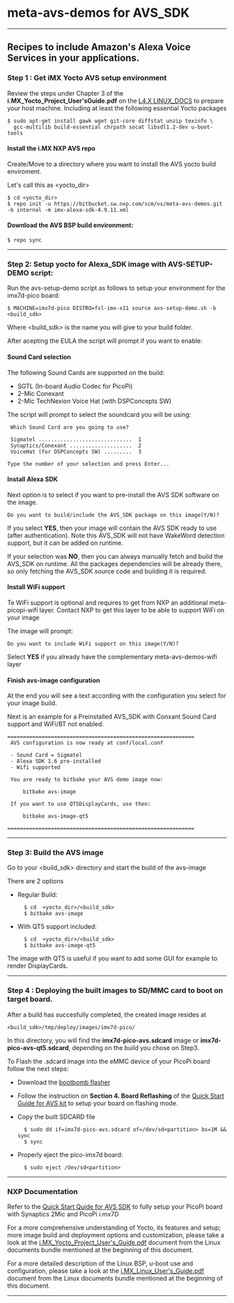 # meta-avs-demos for AVS_SDK
---

Recipes to include Amazon's Alexa Voice Services in your applications.
---
### Step 1 : Get iMX Yocto AVS setup environment

Review the steps under Chapter 3 of the **i.MX_Yocto_Project_User'sGuide.pdf**
on the [L4.X LINUX_DOCS](https://goo.gl/Qcp4yA) to prepare your host machine.
Including at least the following essential Yocto packages

    $ sudo apt-get install gawk wget git-core diffstat unzip texinfo \
      gcc-multilib build-essential chrpath socat libsdl1.2-dev u-boot-tools

#### Install the i.MX NXP AVS repo

Create/Move to a directory where you want to install the AVS yocto build
enviroment.

Let's call this as <yocto_dir>

    $ cd <yocto_dir>
    $ repo init -u https://bitbucket.sw.nxp.com/scm/vs/meta-avs-demos.git -b internal -m imx-alexa-sdk-4.9.11.xml

#### Download the AVS BSP build environment:

    $ repo sync
---
### Step 2: Setup yocto for Alexa_SDK image with AVS-SETUP-DEMO script:

Run the avs-setup-demo script as follows to setup your environment for the
imx7d-pico board:

    $ MACHINE=imx7d-pico DISTRO=fsl-imx-x11 source avs-setup-demo.sh -b <build_sdk>

Where <build_sdk> is the name you will give to your build folder.

After acepting the EULA the script will prompt if you want to enable:

#### Sound Card selection

The following Sound Cards are supported on the build:

* SGTL (In-board Audio Codec for PicoPi)
* 2-Mic Conexant
* 2-Mic TechNexion Voice Hat (with DSPConcepts SW)

The script will prompt to select the soundcard you will be using:


     Which Sound Card are you going to use?

     Sigmatel ..............................  1
     Synaptics/Conexant ....................  2
     VoiceHat (for DSPConcepts SW) .........  3

    Type the number of your selection and press Enter...


#### Install Alexa SDK

Next option is to select if you want to pre-install the AVS SDK software on the
image.

    Do you want to build/include the AVS_SDK package on this image(Y/N)?

If you select **YES**, then your image will contain the AVS SDK ready to use
(after authentication). Note this AVS_SDK will not have WakeWord detection
support, but it can be added on runtime.

If your selection was **NO**, then you can always manually fetch and build the
AVS_SDK on runtime. All the packages dependencies will be already there, so
only fetching the AVS_SDK source code and building it is required.

#### Install WiFi support

Te WiFi support is optional and requires to get from NXP an additional meta-picopi-wifi layer.
Contact NXP to get this layer to be able to support WiFi on your image

The image will prompt:

    Do you want to include WiFi support on this image(Y/N)?


Select **YES** if you already have the complementary meta-avs-demos-wifi layer


#### Finish avs-image configuration

At the end you will see a text according with the configuration you select for
your image build.

Next is an example for a Preinstalled AVS_SDK with Conxant Sound Card support
and WiFi/BT not enabled.

    ============================================================
     AVS configuration is now ready at conf/local.conf

     - Sound Card = Sigmatel
     - Alexa SDK 1.6 pre-installed
     - Wifi supported

     You are ready to bitbake your AVS demo image now:

         bitbake avs-image

     If you want to use QT5DisplayCards, use then:

         bitbake avs-image-qt5

    ============================================================

---

### Step 3: Build the AVS image

Go to your <build_sdk> directory and start the build of the avs-image

There are 2 options

- Regular Build:

        $ cd  <yocto_dir>/<build_sdk>
        $ bitbake avs-image


- With QT5 support included:

        $ cd  <yocto_dir>/<build_sdk>
        $ bitbake avs-image-qt5


The image with QT5 is useful if you want to add some GUI for example to render
DisplayCards.

---

### Step 4 : Deploying the built images to SD/MMC card to boot on target board.

After a build has succesfully completed, the created image resides at

    <build_sdk>/tmp/deploy/images/imx7d-pico/

In this directory, you will find the **imx7d-pico-avs.sdcard** image or
**imx7d-pico-avs-qt5.sdcard**, depending on the build you chose on Step3.

To Flash the .sdcard image into the eMMC device of your PicoPi board follow the
next steps:

- Download the [bootbomb flasher](https://goo.gl/BAHS2H)
- Follow the instruction on **Section 4. Board Reflashing** of the
[Quick Start Guide for AVS kit](https://goo.gl/LHQG2c) to setup your board on
flashing mode.

- Copy the built SDCARD file

        $ sudo dd if=imx7d-pico-avs.sdcard of=/dev/sd<partition> bs=1M && sync
        $ sync

- Properly eject the pico-imx7d board:

        $ sudo eject /dev/sd<partition>

---

### NXP Documentation

Refer to the [Quick Start Quide for AVS SDK](https://goo.gl/BJnwn8) to fully
setup your PicoPi board with  Synaptics 2Mic and PicoPi i.mx7D

For a more comprehensive understanding of Yocto, its features and setup; more
image build and deployment options and customization, please take a look at the
[i.MX_Yocto_Project_User's_Guide.pdf](https://goo.gl/E9RSxz) document from the
Linux documents bundle mentioned at the beginning of this document.

For a more detailed description of the Linux BSP, u-boot use and configuration,
please take a look at the [i.MX_Linux_User's_Guide.pdf](https://goo.gl/M8ujSY)
document from the Linux documents bundle mentioned at the beginning of this
document.

---
